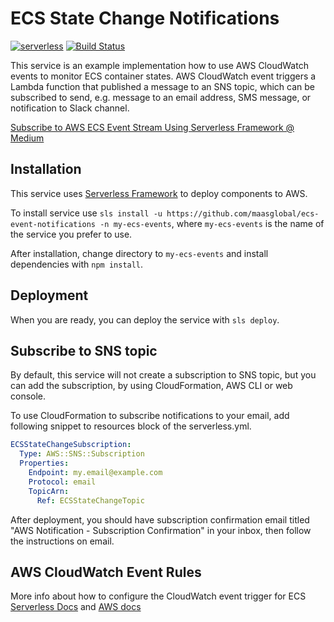 # ECS State Change Notifications

[![serverless](http://public.serverless.com/badges/v3.svg)](http://www.serverless.com)
[![Build Status](https://travis-ci.org/maasglobal/ecs-event-notifications.svg?branch=master)](https://travis-ci.org/maasglobal/ecs-event-notifications)

This service is an example implementation how to use AWS CloudWatch events to monitor ECS container states. AWS CloudWatch event triggers a Lambda function that published a message to an SNS topic, which can be subscribed to send, e.g. message to an email address, SMS message, or notification to Slack channel.

[Subscribe to AWS ECS Event Stream Using Serverless Framework @ Medium](https://medium.com/@laardee/subscribe-to-aws-ecs-event-stream-using-serverless-framework-74de3db66ddb)

## Installation

This service uses [Serverless Framework](https://github.com/serverless/serverless/) to deploy components to AWS.

To install service use `sls install -u https://github.com/maasglobal/ecs-event-notifications -n my-ecs-events`, where `my-ecs-events` is the name of the service you prefer to use.

After installation, change directory to `my-ecs-events` and install dependencies with `npm install`.

## Deployment

When you are ready, you can deploy the service with `sls deploy`.

## Subscribe to SNS topic

By default, this service will not create a subscription to SNS topic, but you can add the subscription, by using CloudFormation, AWS CLI or web console.

To use CloudFormation to subscribe notifications to your email, add following snippet to resources block of the serverless.yml.

```yaml
ECSStateChangeSubscription:
  Type: AWS::SNS::Subscription
  Properties:
    Endpoint: my.email@example.com
    Protocol: email
    TopicArn:
      Ref: ECSStateChangeTopic
```

After deployment, you should have subscription confirmation email titled "AWS Notification - Subscription Confirmation" in your inbox, then follow the instructions on email.

## AWS CloudWatch Event Rules

More info about how to configure the CloudWatch event trigger for ECS [Serverless Docs](https://serverless.com/framework/docs/providers/aws/events/cloudwatch-event/) and [AWS docs](https://docs.aws.amazon.com/AmazonECS/latest/developerguide/ecs_cwe_events.html)

